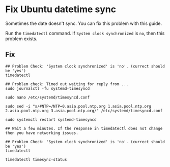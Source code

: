 # Fix Ubuntu datetime sync

Sometimes the date doesn't sync. You can fix this problem with this guide.

Run the `timedatectl` command. If `System clock synchronized` is `no`, then this problem exists.

## Fix

```shell
## Problem Check: 'System clock synchronized' is 'no'. (currect should be 'yes')
timedatectl

## Problem check: Timed out waiting for reply from ...
sudo journalctl -fu systemd-timesyncd

sudo nano /etc/systemd/timesyncd.conf

sudo sed -i "s/#NTP=/NTP=0.asia.pool.ntp.org 1.asia.pool.ntp.org 2.asia.pool.ntp.org 3.asia.pool.ntp.org/" /etc/systemd/timesyncd.conf

sudo systemctl restart systemd-timesyncd

## Wait a few minutes. If the response in timedatectl does not change then you have networking issues.

## Problem Check: 'System clock synchronized' is 'no'. (currect should be 'yes')
timedatectl

timedatectl timesync-status
```
